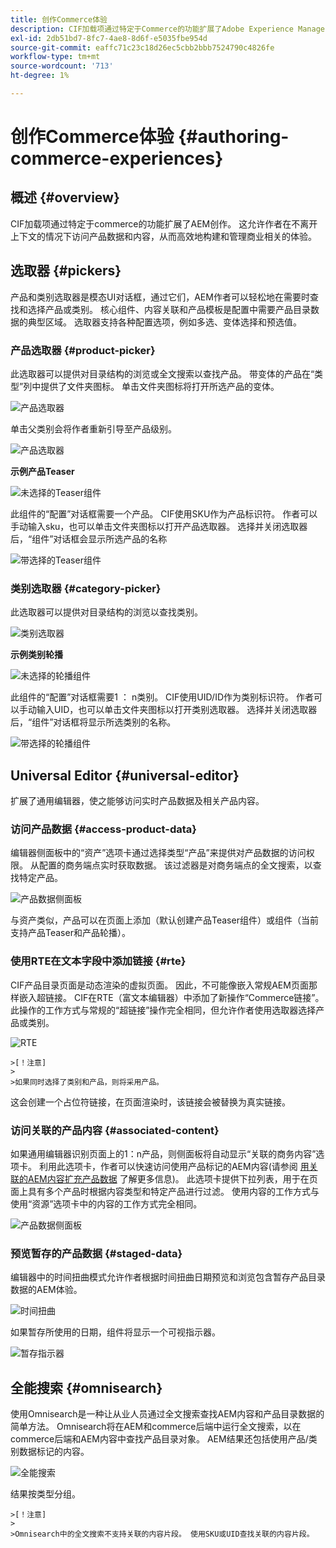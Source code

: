 ```yaml
---
title: 创作Commerce体验
description: CIF加载项通过特定于Commerce的功能扩展了Adobe Experience Manager创作。
exl-id: 2db51bd7-8fc7-4ae8-8d6f-e5035fbe954d
source-git-commit: eaffc71c23c18d26ec5cbb2bbb7524790c4826fe
workflow-type: tm+mt
source-wordcount: '713'
ht-degree: 1%

---
```


# 创作Commerce体验 {#authoring-commerce-experiences}

## 概述 {#overview}

CIF加载项通过特定于commerce的功能扩展了AEM创作。 这允许作者在不离开上下文的情况下访问产品数据和内容，从而高效地构建和管理商业相关的体验。

## 选取器 {#pickers}

产品和类别选取器是模态UI对话框，通过它们，AEM作者可以轻松地在需要时查找和选择产品或类别。 核心组件、内容关联和产品模板是配置中需要产品目录数据的典型区域。 选取器支持各种配置选项，例如多选、变体选择和预选值。

### 产品选取器 {#product-picker}

此选取器可以提供对目录结构的浏览或全文搜索以查找产品。 带变体的产品在“类型”列中提供了文件夹图标。 单击文件夹图标将打开所选产品的变体。

![产品选取器](/help/commerce/cif/assets/authoring/product-picker.png)

单击父类别会将作者重新引导至产品级别。

![产品选取器](/help/commerce/cif/assets/authoring/product-picker-variation.png)

**示例产品Teaser**

![未选择的Teaser组件](/help/commerce/cif/assets/authoring/teaser_component_without_selection.png)

此组件的“配置”对话框需要一个产品。 CIF使用SKU作为产品标识符。 作者可以手动输入sku，也可以单击文件夹图标以打开产品选取器。 选择并关闭选取器后，“组件”对话框会显示所选产品的名称

![带选择的Teaser组件](/help/commerce/cif/assets/authoring/teaser_component_with_selection.png)

### 类别选取器 {#category-picker}

此选取器可以提供对目录结构的浏览以查找类别。

![类别选取器](/help/commerce/cif/assets/authoring/category-picker.png)

**示例类别轮播**

![未选择的轮播组件](/help/commerce/cif/assets/authoring/carousel_component_without_selection.png)

此组件的“配置”对话框需要1 ： n类别。 CIF使用UID/ID作为类别标识符。 作者可以手动输入UID，也可以单击文件夹图标以打开类别选取器。 选择并关闭选取器后，“组件”对话框将显示所选类别的名称。

![带选择的轮播组件](/help/commerce/cif/assets/authoring/carousel_component_with_selection.png)

## Universal Editor {#universal-editor}

扩展了通用编辑器，使之能够访问实时产品数据及相关产品内容。

### 访问产品数据 {#access-product-data}

编辑器侧面板中的“资产”选项卡通过选择类型“产品”来提供对产品数据的访问权限。 从配置的商务端点实时获取数据。 该过滤器是对商务端点的全文搜索，以查找特定产品。

![产品数据侧面板](/help/commerce/cif/assets/authoring/products-side-panel.png)

与资产类似，产品可以在页面上添加（默认创建产品Teaser组件）或组件（当前支持产品Teaser和产品轮播）。

### 使用RTE在文本字段中添加链接 {#rte}

CIF产品目录页面是动态渲染的虚拟页面。 因此，不可能像嵌入常规AEM页面那样嵌入超链接。 CIF在RTE（富文本编辑器）中添加了新操作“Commerce链接”。 此操作的工作方式与常规的“超链接”操作完全相同，但允许作者使用选取器选择产品或类别。

![RTE](/help/commerce/cif/assets/authoring/RTE.png)

    >[！注意]
    >
    >如果同时选择了类别和产品，则将采用产品。

这会创建一个占位符链接，在页面渲染时，该链接会被替换为真实链接。

### 访问关联的产品内容 {#associated-content}

如果通用编辑器识别页面上的1：n产品，则侧面板将自动显示“关联的商务内容”选项卡。 利用此选项卡，作者可以快速访问使用产品标记的AEM内容(请参阅 [用关联的AEM内容扩充产品数据](./enrich-product-associated-content.md) 了解更多信息)。 此选项卡提供下拉列表，用于在页面上具有多个产品时根据内容类型和特定产品进行过滤。 使用内容的工作方式与使用“资源”选项卡中的内容的工作方式完全相同。

![产品数据侧面板](/help/commerce/cif/assets/authoring/associated-commerce-content-tab.png)

### 预览暂存的产品数据 {#staged-data}

编辑器中的时间扭曲模式允许作者根据时间扭曲日期预览和浏览包含暂存产品目录数据的AEM体验。

![时间扭曲](/help/commerce/cif/assets/authoring/timewarp.png)

如果暂存所使用的日期，组件将显示一个可视指示器。

![暂存指示器](/help/commerce/cif/assets/authoring/staged-indicator.png)

## 全能搜索 {#omnisearch}

使用Omnisearch是一种让从业人员通过全文搜索查找AEM内容和产品目录数据的简单方法。 Omnisearch将在AEM和commerce后端中运行全文搜索，以在commerce后端和AEM内容中查找产品目录对象。 AEM结果还包括使用产品/类别数据标记的内容。

![全能搜索](/help/commerce/cif/assets/authoring/omnisearch.png)

结果按类型分组。

    >[！注意]
    >
    >Omnisearch中的全文搜索不支持关联的内容片段。 使用SKU或UID查找关联的内容片段。
